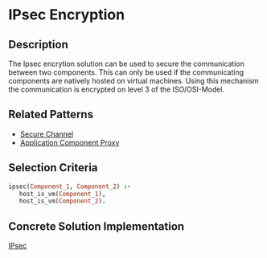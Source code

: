 # IPsec Encryption

## Description
The Ipsec encrytion solution can be used to secure the communication between two components.
This can only be used if the communicating components are natively hosted on virtual machines.
Using this mechanism the communication is encrypted on level 3 of the ISO/OSI-Model.

## Related Patterns

* [Secure Channel](../pattern_prologfiles/SecureChannel.md)
* [Application Component Proxy](../pattern_prologfiles/ApplicationComponentProxy.md)

## Selection Criteria

```prolog
ipsec(Component_1, Component_2) :-
   host_is_vm(Component_1),
   host_is_vm(Component_2).
```

## Concrete Solution Implementation

[IPsec](https://github.com/eclipse/winery)


